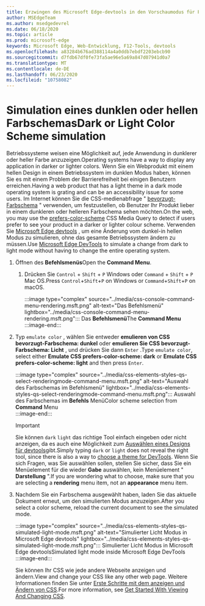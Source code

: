 ```yaml
---
title: Erzwingen des Microsoft Edge-devtools in den Vorschaumodus für Farbschemas (CSS bevorzugt Farbschema)
author: MSEdgeTeam
ms.author: msedgedevrel
ms.date: 06/18/2020
ms.topic: article
ms.prod: microsoft-edge
keywords: Microsoft Edge, Web-Entwicklung, F12-Tools, devtools
ms.openlocfilehash: a83284b676ad388114a4a0ddb7ebdf2203ebcb90
ms.sourcegitcommit: d7fdb67df0fe73fa5ae96e5a69a847d07941d0a7
ms.translationtype: MT
ms.contentlocale: de-DE
ms.lasthandoff: 06/23/2020
ms.locfileid: "10758082"
---
```

# <span data-ttu-id="89de5-103">Simulation eines dunklen oder hellen Farbschemas</span><span class="sxs-lookup"><span data-stu-id="89de5-103">Dark or Light Color Scheme simulation</span></span>  

<span data-ttu-id="89de5-104">Betriebssysteme weisen eine Möglichkeit auf, jede Anwendung in dunklerer oder heller Farbe anzuzeigen.</span><span class="sxs-lookup"><span data-stu-id="89de5-104">Operating systems have a way to display any application in darker or lighter colors.</span></span>  <span data-ttu-id="89de5-105">Wenn Sie ein Webprodukt mit einem hellen Design in einem Betriebssystem im dunklen Modus haben, können Sie es mit einem Problem der Barrierefreiheit bei einigen Benutzern erreichen.</span><span class="sxs-lookup"><span data-stu-id="89de5-105">Having a web product that has a light theme in a dark mode operating system is grating and can be an accessibility issue for some users.</span></span>  <span data-ttu-id="89de5-106">Im Internet können Sie die CSS-medienabfrage " [bevorzugt-Farbschema][MDNPrefersColorScheme] " verwenden, um festzustellen, ob Benutzer Ihr Produkt lieber in einem dunkleren oder helleren Farbschema sehen möchten.</span><span class="sxs-lookup"><span data-stu-id="89de5-106">On the web, you may use the [prefers-color-scheme][MDNPrefersColorScheme] CSS Media Query to detect if users prefer to see your product in a darker or lighter colour scheme.</span></span>  <span data-ttu-id="89de5-107">Verwenden Sie [Microsoft Edge devtools][DevtoolsGuideChromiumMain] , um eine Änderung vom dunkel-in hellen Modus zu simulieren, ohne das gesamte Betriebssystem ändern zu müssen.</span><span class="sxs-lookup"><span data-stu-id="89de5-107">Use [Microsoft Edge DevTools][DevtoolsGuideChromiumMain] to simulate a change from dark to light mode without having to change the entire operating system.</span></span>  

1.  <span data-ttu-id="89de5-108">Öffnen des **Befehlsmenüs**</span><span class="sxs-lookup"><span data-stu-id="89de5-108">Open the **Command Menu**.</span></span>  
    1.  <span data-ttu-id="89de5-109">Drücken Sie `Control` + `Shift` + `P` Windows oder `Command` + `Shift` + `P` Mac OS.</span><span class="sxs-lookup"><span data-stu-id="89de5-109">Press `Control`+`Shift`+`P`  on Windows or `Command`+`Shift`+`P` on macOS.</span></span>  
        
        :::image type="complex" source="../media/css-console-command-menu-rendering.msft.png" alt-text="Das Befehlsmenü" lightbox="../media/css-console-command-menu-rendering.msft.png":::
           <span data-ttu-id="89de5-111">Das **Befehlsmenü**</span><span class="sxs-lookup"><span data-stu-id="89de5-111">The **Command Menu**</span></span>  
        :::image-end:::   
        
1.  <span data-ttu-id="89de5-112">Typ `emulate color` , wählen Sie entweder **emulieren von CSS bevorzugt-Farbschema: dunkel** oder **emulieren Sie CSS bevorzugt-Farbschema: Licht** , und drücken Sie dann `Enter` .</span><span class="sxs-lookup"><span data-stu-id="89de5-112">Type `emulate color`, select either **Emulate CSS prefers-color-scheme: dark** or **Emulate CSS prefers-color-scheme: light**  and then press `Enter`.</span></span>  
    
    :::image type="complex" source="../media/css-elements-styles-qs-select-renderingmode-command-menu.msft.png" alt-text="Auswahl des Farbschemas im Befehlsmenü" lightbox="../media/css-elements-styles-qs-select-renderingmode-command-menu.msft.png":::
       <span data-ttu-id="89de5-114">Auswahl des Farbschemas im **Befehls** Menü</span><span class="sxs-lookup"><span data-stu-id="89de5-114">Color scheme selection from **Command** Menu</span></span>  
    :::image-end:::  
    
    > [!IMPORTANT]
    > <span data-ttu-id="89de5-115">Sie können `dark` `light` das richtige Tool einfach eingeben oder nicht anzeigen, da es auch eine Möglichkeit zum [Auswählen eines Designs für devtools][DevtoolsGuideChromiumCustomizeDarkTheme]gibt.</span><span class="sxs-lookup"><span data-stu-id="89de5-115">Simply typing `dark` or `light` does not reveal the right tool, since there is also a way to [choose a theme for DevTools][DevtoolsGuideChromiumCustomizeDarkTheme].</span></span>  <span data-ttu-id="89de5-116">Wenn Sie sich Fragen, was Sie auswählen sollen, stellen Sie sicher, dass Sie ein Menüelement für die wieder **Gabe** auswählen, kein Menüelement " **Darstellung** ".</span><span class="sxs-lookup"><span data-stu-id="89de5-116">If you are wondering what to choose, make sure that you are selecting a **rendering** menu item, not an **appearance** menu item.</span></span>  

1.  <span data-ttu-id="89de5-117">Nachdem Sie ein Farbschema ausgewählt haben, laden Sie das aktuelle Dokument erneut, um den simulierten Modus anzuzeigen.</span><span class="sxs-lookup"><span data-stu-id="89de5-117">After you select a color scheme, reload the current document to see the simulated mode.</span></span>  
    
    :::image type="complex" source="../media/css-elements-styles-qs-simulated-light-mode.msft.png" alt-text="Simulierter Licht Modus in Microsoft Edge devtools" lightbox="../media/css-elements-styles-qs-simulated-light-mode.msft.png":::
       <span data-ttu-id="89de5-119">Simulierter Licht Modus in Microsoft Edge devtools</span><span class="sxs-lookup"><span data-stu-id="89de5-119">Simulated light mode inside Microsoft Edge DevTools</span></span>  
    :::image-end:::  
    
    <span data-ttu-id="89de5-120">Sie können Ihr CSS wie jede andere Webseite anzeigen und ändern.</span><span class="sxs-lookup"><span data-stu-id="89de5-120">View and change your CSS like any other web page.</span></span>  <span data-ttu-id="89de5-121">Weitere Informationen finden Sie unter [Erste Schritte mit dem anzeigen und Ändern von CSS][DevtoolsGuideChromiumCssIndex].</span><span class="sxs-lookup"><span data-stu-id="89de5-121">For more information, see [Get Started With Viewing And Changing CSS][DevtoolsGuideChromiumCssIndex].</span></span>  

<!-- links -->  

[DevtoolsGuideChromiumMain]: ../../devtools-guide-chromium.md "Microsoft Edge (Chrom)-Entwickler Tools Microsoft | Microsoft docs"  
[DevtoolsGuideChromiumCustomizeDarkTheme]: ../customize/dark-theme.md "Aktivieren des dunklen Designs in Microsoft Edge devtools | Microsoft docs"
[DevtoolsGuideChromiumCssIndex]: ../css/index.md "Erste Schritte mit dem anzeigen und Ändern von CSS | Microsoft docs"  

[MDNPrefersColorScheme]: https://developer.mozilla.org/docs/Web/CSS/@media/prefers-color-scheme "bevorzugt-Farbschema | MDN"  
